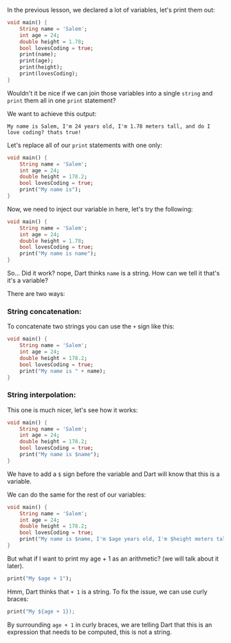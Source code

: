 In the previous lesson, we declared a lot of variables, let's print them out:

```dart
void main() {
    String name = 'Salem';
    int age = 24;
    double height = 1.78;
    bool lovesCoding = true;
    print(name);
    print(age);
    print(height);
    print(lovesCoding);
}
```

Wouldn't it be nice if we can join those variables into a single `string` and `print` them all in one `print` statement?

We want to achieve this output:

```
My name is Salem, I'm 24 years old, I'm 1.78 meters tall, and do I love coding? thats true!
```

Let's replace all of our `print` statements with one only:

```dart
void main() {
    String name = 'Salem';
    int age = 24;
    double height = 178.2;
    bool lovesCoding = true;
    print("My name is");
}
```

Now, we need to inject our variable in here, let's try the following:

```dart
void main() {
    String name = 'Salem';
    int age = 24;
    double height = 1.78;
    bool lovesCoding = true;
    print("My name is name");
}
```

So... Did it work? nope, Dart thinks `name` is a string. How can we tell it that's it's a variable?

There are two ways:

### String concatenation:

To concatenate two strings you can use the `+` sign like this:

```dart
void main() {
    String name = 'Salem';
    int age = 24;
    double height = 178.2;
    bool lovesCoding = true;
    print("My name is " + name);
}
```

### String interpolation:

This one is much nicer, let's see how it works:

```dart
void main() {
    String name = 'Salem';
    int age = 24;
    double height = 178.2;
    bool lovesCoding = true;
    print("My name is $name");
}
```

We have to add a `$` sign before the variable and Dart will know that this is a variable.

We can do the same for the rest of our variables:

```dart
void main() {
    String name = 'Salem';
    int age = 24;
    double height = 178.2;
    bool lovesCoding = true;
    print("My name is $name, I'm $age years old, I'm $height meters tall, and do I love coding? thats $lovesCoding!");
}
```

But what if I want to print my age + 1 as an arithmetic? (we will talk about it later).

```dart
print("My $age + 1");
```

Hmm, Dart thinks that `+ 1` is a string. To fix the issue, we can use curly braces:

```dart
print("My ${age + 1});
```

By surrounding `age + 1` in curly braces, we are telling Dart that this is an expression that needs to be computed, this is not a string.
